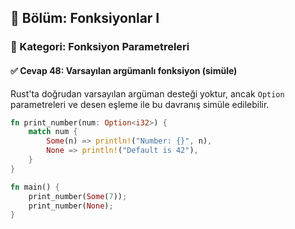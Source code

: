 ## 📘 Bölüm: Fonksiyonlar I  
### 🔹 Kategori: Fonksiyon Parametreleri  
#### ✅ Cevap 48: Varsayılan argümanlı fonksiyon (simüle)

Rust'ta doğrudan varsayılan argüman desteği yoktur, ancak `Option` parametreleri ve desen eşleme ile bu davranış simüle edilebilir.

```rust
fn print_number(num: Option<i32>) {
    match num {
        Some(n) => println!("Number: {}", n),
        None => println!("Default is 42"),
    }
}

fn main() {
    print_number(Some(7));
    print_number(None);
}
```

